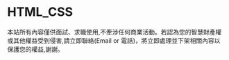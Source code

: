 # HTML_CSS
本站所有內容僅供面試、求職使用,不牽涉任何商業活動。若認為您的智慧財產權或其他權益受到侵害,請立即聯絡(Email or 電話)，將立即處理並下架相關內容以保護您的權益,謝謝。
